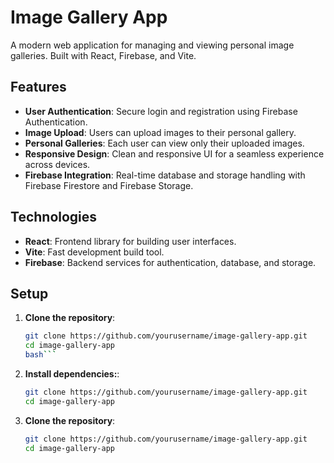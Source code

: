 # Image Gallery App

A modern web application for managing and viewing personal image galleries. Built with React, Firebase, and Vite.

## Features

- **User Authentication**: Secure login and registration using Firebase Authentication.
- **Image Upload**: Users can upload images to their personal gallery.
- **Personal Galleries**: Each user can view only their uploaded images.
- **Responsive Design**: Clean and responsive UI for a seamless experience across devices.
- **Firebase Integration**: Real-time database and storage handling with Firebase Firestore and Firebase Storage.

## Technologies

- **React**: Frontend library for building user interfaces.
- **Vite**: Fast development build tool.
- **Firebase**: Backend services for authentication, database, and storage.

## Setup

1. **Clone the repository**:
   ```bash
   git clone https://github.com/yourusername/image-gallery-app.git
   cd image-gallery-app
   bash```

2. **Install dependencies:**:
   ```bash
   git clone https://github.com/yourusername/image-gallery-app.git
   cd image-gallery-app

1. **Clone the repository**:
   ```bash
   git clone https://github.com/yourusername/image-gallery-app.git
   cd image-gallery-app
